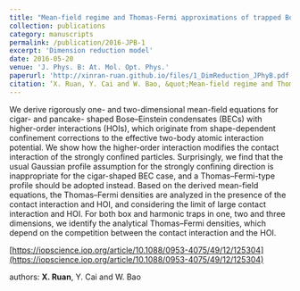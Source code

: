 ```yaml
---
title: "Mean-field regime and Thomas-Fermi approximations of trapped Bose-Einstein condensates with higher order interactions in one and two dimensions"
collection: publications
category: manuscripts
permalink: /publication/2016-JPB-1
excerpt: 'Dimension reduction model'
date: 2016-05-20
venue: 'J. Phys. B: At. Mol. Opt. Phys.'
paperurl: 'http://xinran-ruan.github.io/files/1_DimReduction_JPhyB.pdf'
citation: ‘X. Ruan, Y. Cai and W. Bao, &quot;Mean-field regime and Thomas-Fermi approximations of trapped Bose-Einstein condensates with higher order interactions in one and two dimensions&quot;, <i>J. Phys. B: At. Mol. Opt. Phys.</i>, 49(2016), 125304.'
---
```


We derive rigorously one- and two-dimensional mean-field equations for cigar- and pancake- shaped Bose–Einstein condensates (BECs) with higher-order interactions (HOIs), which originate from shape-dependent confinement corrections to the effective two-body atomic interaction potential. We show how the higher-order interaction modifies the contact interaction of the strongly confined particles. Surprisingly, we find that the usual Gaussian profile assumption for the strongly confining direction is inappropriate for the cigar-shaped BEC case, and a Thomas–Fermi-type profile should be adopted instead. Based on the derived mean-field equations, the Thomas–Fermi densities are analyzed in the presence of the contact interaction and HOI, and considering the limit of large contact interaction and HOI. For both box and harmonic traps in one, two and three dimensions, we identify the analytical Thomas–Fermi densities, which depend on the competition between the contact interaction and the HOI. 

[https://iopscience.iop.org/article/10.1088/0953-4075/49/12/125304](https://iopscience.iop.org/article/10.1088/0953-4075/49/12/125304)

authors: **X. Ruan**, Y. Cai and W. Bao

